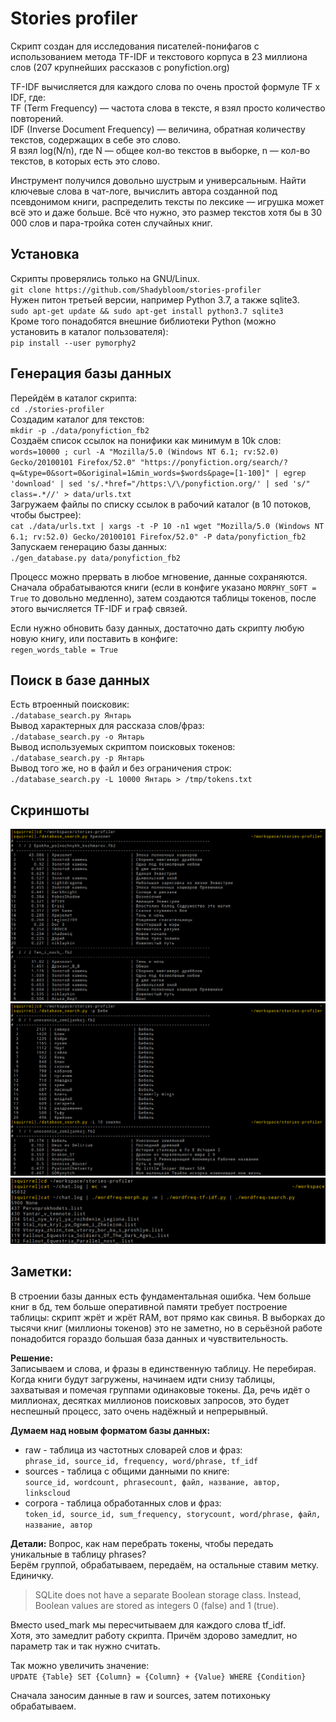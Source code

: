 # Stories profiler

Скрипт создан для исследования писателей-понифагов с использованием метода TF-IDF и текстового корпуса в 23 миллиона слов (207 крупнейших рассказов с ponyfiction.org)  

TF-IDF вычисляется для каждого слова по очень простой формуле TF x IDF, где:  
TF (Term Frequency) — частота слова в тексте, я взял просто количество повторений.  
IDF (Inverse Document Frequency) — величина, обратная количеству текстов, содержащих в себе это слово.  
Я взял log(N/n), где N — общее кол-во текстов в выборке, n — кол-во текстов, в которых есть это слово.  

Инструмент получился довольно шустрым и универсальным. Найти ключевые слова в чат-логе, вычислить автора созданной под псевдонимом книги, распределить тексты по лексике — игрушка может всё это и даже больше. Всё что нужно, это размер текстов хотя бы в 30 000 слов и пара-тройка сотен случайных книг.

## Установка

Скрипты проверялись только на GNU/Linux.  
`git clone https://github.com/Shadybloom/stories-profiler`  
Нужен питон третьей версии, например Python 3.7, а также sqlite3.  
`sudo apt-get update && sudo apt-get install python3.7 sqlite3`  
Кроме того понадобятся внешние библиотеки Python (можно установить в каталог пользователя):  
`pip install --user pymorphy2`  

## Генерация базы данных

Перейдём в каталог скрипта:  
`cd ./stories-profiler`  
Создадим каталог для текстов:  
`mkdir -p ./data/ponyfiction_fb2`  
Создаём список ссылок на понифики как минимум в 10k слов:  
`words=10000 ; curl -A "Mozilla/5.0 (Windows NT 6.1; rv:52.0) Gecko/20100101 Firefox/52.0" "https://ponyfiction.org/search/?q=&type=0&sort=0&original=1&min_words=$words&page=[1-100]" | egrep 'download' | sed 's/.*href="/https:\/\/ponyfiction.org/' | sed 's/" class=.*//' > data/urls.txt`  
Загружаем файлы по списку ссылок в рабочий каталог (в 10 потоков, чтобы быстрее):  
`cat ./data/urls.txt | xargs -t -P 10 -n1 wget "Mozilla/5.0 (Windows NT 6.1; rv:52.0) Gecko/20100101 Firefox/52.0" -P data/ponyfiction_fb2`  
Запускаем генерацию базы данных:  
`./gen_database.py data/ponyfiction_fb2`  

Процесс можно прервать в любое мгновение, данные сохраняются. Сначала обрабатываются книги (если в конфиге указано `MORPHY_SOFT = True` то довольно медленно), затем создаются таблицы токенов, после этого вычисляется TF-IDF и граф связей.  

Если нужно обновить базу данных, достаточно дать скрипту любую новую книгу, или поставить в конфиге:  
`regen_words_table = True`  

## Поиск в базе данных

Есть втроенный поисковик:  
`./database_search.py Янтарь`  
Вывод характерных для рассказа слов/фраз:  
`./database_search.py -o Янтарь`  
Вывод используемых скриптом поисковых токенов:  
`./database_search.py -p Янтарь`  
Вывод того же, но в файл и без ограничения строк:  
`./database_search.py -L 10000 Янтарь > /tmp/tokens.txt`  

## Скриншоты

![Пример](/images/example3.png)  
![Пример](/images/example4.png)  
![Попался](/images/catched.png)  

## Заметки:

В строении базы данных есть фундаментальная ошибка. Чем больше книг в бд, тем больше оперативной памяти требует построение таблицы: скрипт жрёт и жрёт RAM, вот прямо как свинья. В выборках до тысячи книг (миллионы токенов) это не заметно, но в серьёзной работе понадобится гораздо большая база данных и чувствительность.  

**Решение:**  
Записываем и слова, и фразы в единственную таблицу. Не перебирая. Когда книги будут загружены, начинаем идти снизу таблицы, захватывая и помечая группами одинаковые токены. Да, речь идёт о миллионах, десятках миллионов поисковых запросов, это будет неспешный процесс, зато очень надёжный и непрерывный.  

**Думаем над новым форматом базы данных:**  
* raw - таблица из частотных словарей слов и фраз:  
`phrase_id, source_id, frequency, word/phrase, tf_idf`  
* sources - таблица с общими данными по книге:  
`source_id, wordcount, phrasecount, файл, название, автор, linkscloud`  
* corpora - таблица обработанных слов и фраз:  
`token_id, source_id, sum_frequency, storycount, word/phrase, файл, название, автор`  

**Детали:**
Вопрос, как нам перебрать токены, чтобы передать уникальные в таблицу phrases?  
Берём группой, обрабатываем, передаём, на остальные ставим метку. Единичку.  
>SQLite does not have a separate Boolean storage class. Instead, Boolean values are stored as integers 0 (false) and 1 (true).  

Вместо used_mark мы пересчитываем для каждого слова tf_idf.  
Хотя, это замедлит работу скрипта. Причём здорово замедлит, но параметр так и так нужно считать.  

Так можно увеличить значение:  
`UPDATE {Table} SET {Column} = {Column} + {Value} WHERE {Condition}`  

Сначала заносим данные в raw и sources, затем потихоньку обрабатываем.  
